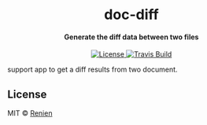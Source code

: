 <h1 align="center">
    <br>
        doc-diff
    <br>
  <h4 align="center">Generate the diff data between two files</h4>
</h1>

<p align="center">
  <a href="https://github.com/Renien/doc-diff/blob/master/LICENSE">
    <img src="https://img.shields.io/npm/l/express.svg?maxAge=2592000&style=flat-square"
         alt="License">
  </a>
  <a href="https://travis-ci.org/Renien/doc-diff">
    <img src="https://travis-ci.org/Renien/doc-diff.svg?branch=master"
         alt="Travis Build">
  </a>
</p>

support app to get a diff results from two document.

## License
MIT © [Renien](https://twitter.com/RenienJoseph)